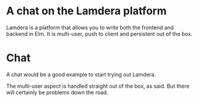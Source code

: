 # A chat on the Lamdera platform

Lamdera is a platform that allows you to write both the frontend and 
backend in Elm. It is multi-user, push to client and persistent
out of the box.

# Chat

A chat would be a good example to start trying out Lamdera.

The multi-user aspect is handled straight out of the box,
as said. But there will certainly be problems down the road.

